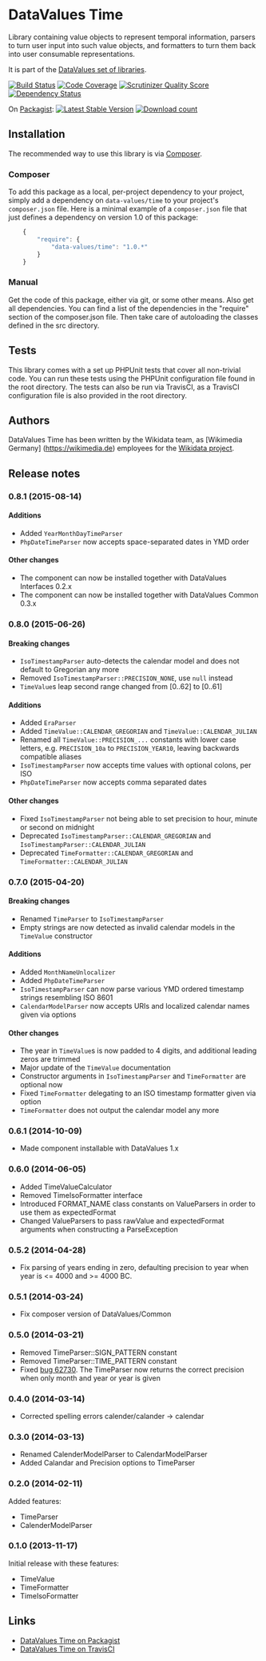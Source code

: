 # DataValues Time

Library containing value objects to represent temporal information, parsers to turn user input
into such value objects, and formatters to turn them back into user consumable representations.

It is part of the [DataValues set of libraries](https://github.com/DataValues).

[![Build Status](https://secure.travis-ci.org/DataValues/Time.png?branch=master)](http://travis-ci.org/DataValues/Time)
[![Code Coverage](https://scrutinizer-ci.com/g/DataValues/Time/badges/coverage.png?s=c5db7b37576dedaedd28d27a0e5fda2b79e86da6)](https://scrutinizer-ci.com/g/DataValues/Time/)
[![Scrutinizer Quality Score](https://scrutinizer-ci.com/g/DataValues/Time/badges/quality-score.png?s=3c66db1e59a8bf77f9e9a08760a92ca9c26538b9)](https://scrutinizer-ci.com/g/DataValues/Time/)
[![Dependency Status](https://www.versioneye.com/php/data-values:time/badge.png)](https://www.versioneye.com/php/data-values:time)

On [Packagist](https://packagist.org/packages/data-values/time):
[![Latest Stable Version](https://poser.pugx.org/data-values/time/version.png)](https://packagist.org/packages/data-values/time)
[![Download count](https://poser.pugx.org/data-values/time/d/total.png)](https://packagist.org/packages/data-values/time)

## Installation

The recommended way to use this library is via [Composer](http://getcomposer.org/).

### Composer

To add this package as a local, per-project dependency to your project, simply add a
dependency on `data-values/time` to your project's `composer.json` file.
Here is a minimal example of a `composer.json` file that just defines a dependency on
version 1.0 of this package:

```js
    {
        "require": {
            "data-values/time": "1.0.*"
        }
    }
```

### Manual

Get the code of this package, either via git, or some other means. Also get all dependencies.
You can find a list of the dependencies in the "require" section of the composer.json file.
Then take care of autoloading the classes defined in the src directory.

## Tests

This library comes with a set up PHPUnit tests that cover all non-trivial code. You can run these
tests using the PHPUnit configuration file found in the root directory. The tests can also be run
via TravisCI, as a TravisCI configuration file is also provided in the root directory.

## Authors

DataValues Time has been written by the Wikidata team, as [Wikimedia Germany]
(https://wikimedia.de) employees for the [Wikidata project](https://wikidata.org/).

## Release notes

### 0.8.1 (2015-08-14)

#### Additions
* Added `YearMonthDayTimeParser`
* `PhpDateTimeParser` now accepts space-separated dates in YMD order

#### Other changes
* The component can now be installed together with DataValues Interfaces 0.2.x
* The component can now be installed together with DataValues Common 0.3.x

### 0.8.0 (2015-06-26)

#### Breaking changes
* `IsoTimestampParser` auto-detects the calendar model and does not default to Gregorian any more
* Removed `IsoTimestampParser::PRECISION_NONE`, use `null` instead
* `TimeValue`s leap second range changed from [0..62] to [0..61]

#### Additions
* Added `EraParser`
* Added `TimeValue::CALENDAR_GREGORIAN` and `TimeValue::CALENDAR_JULIAN`
* Renamed all `TimeValue::PRECISION_...` constants with lower case letters, e.g. `PRECISION_10a` to
  `PRECISION_YEAR10`, leaving backwards compatible aliases
* `IsoTimestampParser` now accepts time values with optional colons, per ISO
* `PhpDateTimeParser` now accepts comma separated dates

#### Other changes
* Fixed `IsoTimestampParser` not being able to set precision to hour, minute or second on midnight
* Deprecated `IsoTimestampParser::CALENDAR_GREGORIAN` and `IsoTimestampParser::CALENDAR_JULIAN`
* Deprecated `TimeFormatter::CALENDAR_GREGORIAN` and `TimeFormatter::CALENDAR_JULIAN`

### 0.7.0 (2015-04-20)

#### Breaking changes
* Renamed `TimeParser` to `IsoTimestampParser`
* Empty strings are now detected as invalid calendar models in the `TimeValue` constructor

#### Additions
* Added `MonthNameUnlocalizer`
* Added `PhpDateTimeParser`
* `IsoTimestampParser` can now parse various YMD ordered timestamp strings resembling ISO 8601
* `CalendarModelParser` now accepts URIs and localized calendar names given via options

#### Other changes
* The year in `TimeValue`s is now padded to 4 digits, and additional leading zeros are trimmed
* Major update of the `TimeValue` documentation
* Constructor arguments in `IsoTimestampParser` and `TimeFormatter` are optional now
* Fixed `TimeFormatter` delegating to an ISO timestamp formatter given via option
* `TimeFormatter` does not output the calendar model any more

### 0.6.1 (2014-10-09)

* Made component installable with DataValues 1.x

### 0.6.0 (2014-06-05)

* Added TimeValueCalculator
* Removed TimeIsoFormatter interface
* Introduced FORMAT_NAME class constants on ValueParsers in order to use them as expectedFormat
* Changed ValueParsers to pass rawValue and expectedFormat arguments when constructing a ParseException

### 0.5.2 (2014-04-28)

* Fix parsing of years ending in zero, defaulting precision to year when
  year is <= 4000 and >= 4000 BC.

### 0.5.1 (2014-03-24)

* Fix composer version of DataValues/Common

### 0.5.0 (2014-03-21)

* Removed TimeParser::SIGN_PATTERN constant
* Removed TimeParser::TIME_PATTERN constant
* Fixed [bug 62730](https://bugzilla.wikimedia.org/show_bug.cgi?id=62730). The TimeParser now returns the correct precision when only month and year or year is given

### 0.4.0 (2014-03-14)

* Corrected spelling errors calender/calander -> calendar

### 0.3.0 (2014-03-13)

* Renamed CalenderModelParser to CalendarModelParser
* Added Calandar and Precision options to TimeParser

### 0.2.0 (2014-02-11)

Added features:

* TimeParser
* CalenderModelParser

### 0.1.0 (2013-11-17)

Initial release with these features:

* TimeValue
* TimeFormatter
* TimeIsoFormatter

## Links

* [DataValues Time on Packagist](https://packagist.org/packages/data-values/time)
* [DataValues Time on TravisCI](https://travis-ci.org/DataValues/Time)
